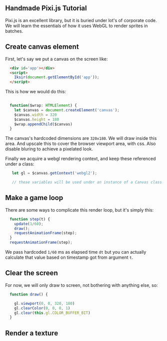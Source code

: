 ## Handmade Pixi.js Tutorial

Pixi.js is an excellent library, but it is buried under lot's of corporate code. We will learn the essentials of how it uses WebGL to render sprites in batches.


## Create canvas element

First, let's say we put a canvas on the screen like:



```html
  <div id='app'></div>
  <script>
    Iksir(document.getElementById('app'));
  </script>
```

This is how we would do this:

```js
 
  function($wrap: HTMLElement) {
    let $canvas = document.createElement('canvas');
    $canvas.width = 320
    $canvas.height = 180
    $wrap.appendChild($canvas)
  }

```

The canvas's hardcoded dimensions are `320x180`. We will draw inside this area. And upscale this to cover the browser viewport area, with css. Also disable bluring to achieve a pixelated look.

Finally we acquire a webgl rendering context, and keep these referenced under a class:

```js
   let gl = $canvas.getContext('webgl2');

   // these variables will be used under an instance of a Canvas class we have defined.
```

## Make a game loop

There are some ways to complicate this render loop, but it's simply this:

```js
  function step(t) {
    update(1/60);
    draw();
    requestAnimationFrame(step);
  }
  requestAnimationFrame(step);
```

We pass hardcoded `1/60` ms as elapsed time `dt` but you can actually calculate that value based on timestamp got from argument `t`.

## Clear the screen

For now, we will only draw to screen, not bothering with anything else, so:

```js
  function draw() {

    gl.viewport(0, 0, 320, 180)
    gl.clearColor(0, 0, 0, 1)
    gl.clear(this.gl.COLOR_BUFFER_BIT)
  }
```

## Render a texture



